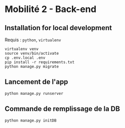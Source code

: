 # Mobilité 2 - Back-end
## Installation for local development
Requis : `python`, `virtualenv`
```shell
virtualenv venv
source venv/bin/activate
cp .env.local .env
pip install -r requirements.txt
python manage.py migrate
```

## Lancement de l'app
```shell
python manage.py runserver
```

## Commande de remplissage de la DB
```
python manage.py initDB
```
